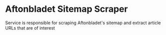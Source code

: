 # Aftonbladet Sitemap Scraper
Service is responsible for scraping Aftonbladet's sitemap and extract article URLs that are of interest

